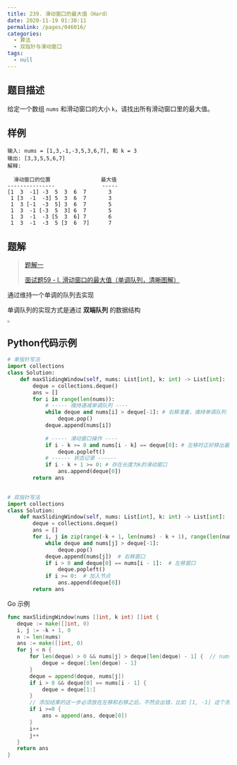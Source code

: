 ```yaml
---
title: 239. 滑动窗口的最大值（Hard）
date: 2020-11-19 01:30:11
permalink: /pages/046016/
categories: 
  - 算法
  - 双指针与滑动窗口
tags: 
  - null
---
```


## 题目描述

给定一个数组 `nums` 和滑动窗口的大小 `k`，请找出所有滑动窗口里的最大值。

## 样例

```
输入: nums = [1,3,-1,-3,5,3,6,7], 和 k = 3
输出: [3,3,5,5,6,7] 
解释: 

  滑动窗口的位置                最大值
---------------               -----
[1  3  -1] -3  5  3  6  7       3
 1 [3  -1  -3] 5  3  6  7       3
 1  3 [-1  -3  5] 3  6  7       5
 1  3  -1 [-3  5  3] 6  7       5
 1  3  -1  -3 [5  3  6] 7       6
 1  3  -1  -3  5 [3  6  7]      7
```

## 题解

> [题解一](https://www.geekxh.com/1.5.%E6%BB%91%E5%8A%A8%E7%AA%97%E5%8F%A3%E7%B3%BB%E5%88%97/501.html#_03%E3%80%81%E7%BA%BF%E6%80%A7%E9%A2%98%E8%A7%A3)
>
> [面试题59 - I. 滑动窗口的最大值（单调队列，清晰图解）](https://leetcode-cn.com/problems/hua-dong-chuang-kou-de-zui-da-zhi-lcof/solution/mian-shi-ti-59-i-hua-dong-chuang-kou-de-zui-da-1-6/)

通过维持一个单调的队列去实现

单调队列的实现方式是通过 **双端队列** 的数据结构

<img src="https://cdn.jsdelivr.net/gh/PPsteven/pictures/img/20200713151806.png" style="zoom:33%;" />

## Python代码示例

```python
# 单指针写法
import collections
class Solution:
    def maxSlidingWindow(self, nums: List[int], k: int) -> List[int]:
        deque = collections.deque()
        ans = []
        for i in range(len(nums)):
            # ----- 维持递减单调队列 ----
            while deque and nums[i] > deque[-1]: # 右移准备，维持单调队列
                deque.pop()
            deque.append(nums[i]) 
            
            # ----- 滑动窗口操作 ----
            if i - k >= 0 and nums[i - k] == deque[0]: # 左移时正好移出最大值
                deque.popleft()
            # ------ 状态记录 ------
            if i - k + 1 >= 0: # 存在长度为k的滑动窗口
                ans.append(deque[0])
        return ans 

      
# 双指针写法
import collections
class Solution:
    def maxSlidingWindow(self, nums: List[int], k: int) -> List[int]:
        deque = collections.deque()
        ans = []
        for i, j in zip(range(-k + 1, len(nums) - k + 1), range(len(nums))):  # i 的位置是 j - k + 1
            while deque and nums[j] > deque[-1]:
                deque.pop()
            deque.append(nums[j])  # 右移窗口
            if i > 0 and deque[0] == nums[i - 1]:  # 左移窗口
                deque.popleft()
            if i >= 0:  # 加入节点
                ans.append(deque[0]) 
        return ans 
```

Go 示例

```go
func maxSlidingWindow(nums []int, k int) []int {
   deque := make([]int, 0)
   i, j := -k + 1, 0
   n := len(nums)
   ans := make([]int, 0)
   for j < n {
       for len(deque) > 0 && nums[j] > deque[len(deque) - 1] {  // nums[j] > deque[len(deque) - 1] 很容易错！！ 这里一定是没有等号的，如 [-7,-8,7,5,7,1,6,0] 这个样例
           deque = deque[:len(deque) - 1]
       }
       deque = append(deque, nums[j])
       if i > 0 && deque[0] == nums[i - 1] {
           deque = deque[1:]
       }
       // 添加结果的这一步必须放在左移和右移之后，不然会出错，比如 [1, -1] 这个测试样例
       if i >=0 {
           ans = append(ans, deque[0])
       }
       i++
       j++
   } 
   return ans
}
```

